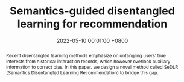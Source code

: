 ---
title:          "Semantics-guided disentangled learning for recommendation"
date:           2022-05-10 00:01:00 +0800
selected:       false
pub:            "Pacific-Asia Conference on Knowledge Discovery and Data Mining"
pub_date:       "2022"
abstract: >-
  Recent disentangled learning methods emphasize on untangling users’ true interests from historical interaction records, which however overlook auxiliary information to correct bias. In this paper, we design a novel method called SeDLR (Semantics Disentangled Learning Recommendation) to bridge this gap.
cover:          /paper_figure/semanticguided.jpg
authors:
  - Dianer Yu
  - Qian Li
  - Xiangmeng Wang 
  - Zhichao Wang
  - Guandong Xu
links:
  Paper: https://link.springer.com/chapter/10.1007/978-3-031-05933-9_20
---